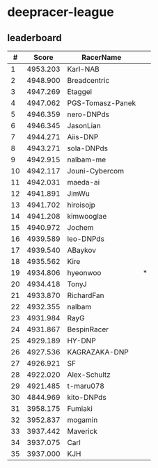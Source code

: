 # deepracer-league

## leaderboard

<!-- leaderboard -->
| # | Score | RacerName |   |
| - | ----- | --------- | - |
| 1 | 4953.203 | Karl-NAB | |
| 2 | 4948.900 | Breadcentric | |
| 3 | 4947.269 | Etaggel | |
| 4 | 4947.062 | PGS-Tomasz-Panek | |
| 5 | 4946.359 | nero-DNPds | |
| 6 | 4946.345 | JasonLian | |
| 7 | 4944.271 | Aiis-DNP | |
| 8 | 4943.271 | sola-DNPds | |
| 9 | 4942.915 | nalbam-me | |
| 10 | 4942.117 | Jouni-Cybercom | |
| 11 | 4942.031 | maeda-ai | |
| 12 | 4941.891 | JimWu | |
| 13 | 4941.702 | hiroisojp | |
| 14 | 4941.208 | kimwooglae | |
| 15 | 4940.972 | Jochem | |
| 16 | 4939.589 | leo-DNPds | |
| 17 | 4939.540 | ABaykov | |
| 18 | 4935.562 | Kire | |
| 19 | 4934.806 | hyeonwoo | * |
| 20 | 4934.418 | TonyJ | |
| 21 | 4933.870 | RichardFan | |
| 22 | 4932.355 | nalbam | |
| 23 | 4931.984 | RayG | |
| 24 | 4931.867 | BespinRacer | |
| 25 | 4929.189 | HY-DNP | |
| 26 | 4927.536 | KAGRAZAKA-DNP | |
| 27 | 4926.921 | SF | |
| 28 | 4922.020 | Alex-Schultz | |
| 29 | 4921.485 | t-maru078 | |
| 30 | 4844.969 | kito-DNPds | |
| 31 | 3958.175 | Fumiaki | |
| 32 | 3952.837 | mogamin | |
| 33 | 3937.442 | Maverick | |
| 34 | 3937.075 | Carl | |
| 35 | 3937.000 | KJH | |
